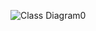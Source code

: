

![Class Diagram0](https://user-images.githubusercontent.com/106537496/192070863-efad6c89-c70c-4023-a83f-e65df92259d0.png)

